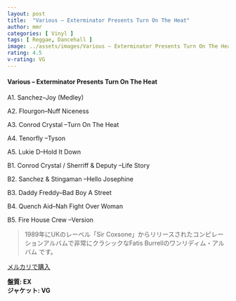 ```yaml
---
layout: post
title:  "Various – Exterminator Presents Turn On The Heat"
author: mmr
categories: [ Vinyl ]
tags: [ Reggae, Dancehall ]
image: ../assets/images/Various – Exterminator Presents Turn On The Heat.jpg
rating: 4.5
v-rating: VG
---
```


#### Various – Exterminator Presents Turn On The Heat

A1. Sanchez–Joy (Medley)

A2. Flourgon–Nuff Niceness

A3. Conrod Crystal –Turn On The Heat

A4. Tenorfly –Tyson

A5. Lukie D–Hold It Down

B1. Conrod Crystal / Sherriff & Deputy –Life Story

B2. Sanchez & Stingaman –Hello Josephine

B3. Daddy Freddy–Bad Boy A Street

B4. Quench Aid–Nah Fight Over Woman

B5. Fire House Crew –Version

> 1989年にUKのレーベル「Sir Coxsone」からリリースされたコンピレーションアルバムで非常にクラシックなFatis Burrellのワンリディム・アルバム
です。


[メルカリで購入](https://jp.mercari.com/item/m95069371918)

<div class="mt-4 mb-4 d-flex align-items-center">
<strong class="mr-1">盤質: EX</strong>
</div>
<div class="mt-4 mb-4 d-flex align-items-center">
<strong class="mr-1">ジャケット: VG</strong>
</div>
